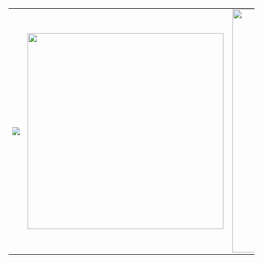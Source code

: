 

<center>
<table>
    <tr>
        <td><img src="https://raw.githubusercontent.com/violigon/violigon/main/Sem%20Título-5.png" ></h2></td>
        <td><img width="400px" align="left" src="https://github-readme-stats.vercel.app/api/top-langs/?username=violigon&hide=html&layout=compact&theme=buefy" /></td>
        <td><img width="495px" align="left" src="https://github-readme-stats.vercel.app/api?username=violigon&theme=buefy"/></td>
        <td><img src="https://raw.githubusercontent.com/iampavangandhi/iampavangandhi/master/gifs/Hi.gif" width="30px"></h2></td>
    </tr>   
</table>
</center>  
  
  

